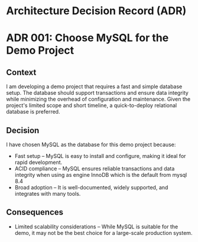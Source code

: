 # Architecture Decision Record (ADR)

# ADR 001: Choose MySQL for the Demo Project

## Context

I am developing a demo project that requires a fast and simple database setup. The database should support transactions and ensure data integrity while minimizing the overhead of configuration and maintenance. Given the project's limited scope and short timeline, a quick-to-deploy relational database is preferred.

## Decision

I have chosen MySQL as the database for this demo project because:

- Fast setup – MySQL is easy to install and configure, making it ideal for rapid development.
- ACID compliance – MySQL ensures reliable transactions and data integrity when using as engine InnoDB which is the default from mysql 8.4
- Broad adoption – It is well-documented, widely supported, and integrates with many tools.

## Consequences

- Limited scalability considerations – While MySQL is suitable for the demo, it may not be the best choice for a large-scale production system.
